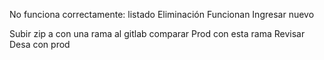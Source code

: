 
No funciona correctamente:
	listado
	Eliminación 
Funcionan Ingresar nuevo

Subir zip a con una rama al gitlab
comparar Prod con esta rama
Revisar Desa con prod